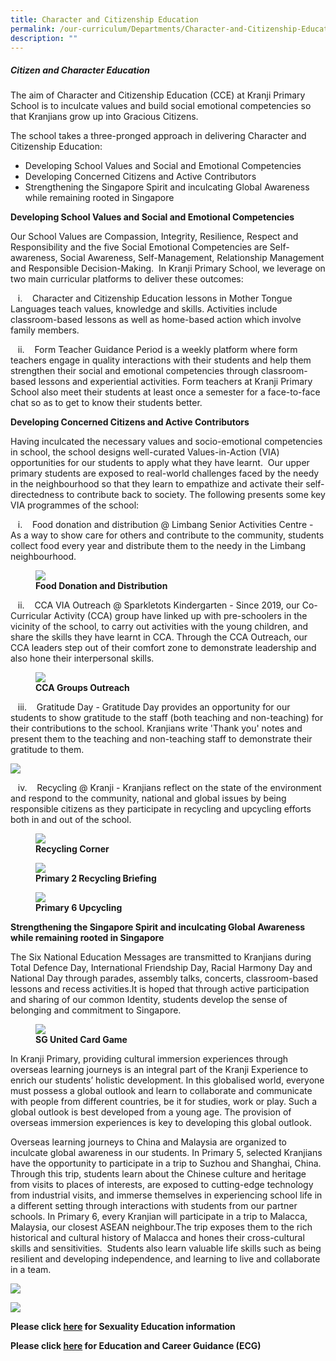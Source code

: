 ```yaml
---
title: Character and Citizenship Education
permalink: /our-curriculum/Departments/Character-and-Citizenship-Education/
description: ""
---
```


##### **Citizen and Character Education**

  
The aim of Character and Citizenship Education (CCE) at Kranji Primary School is to inculcate values and build social emotional competencies so that Kranjians grow up into Gracious Citizens.  
  
The school takes a three-pronged approach in delivering Character and Citizenship Education:

*   Developing School Values and Social and Emotional Competencies
*   Developing Concerned Citizens and Active Contributors
*   Strengthening the Singapore Spirit and inculcating Global Awareness while remaining rooted in Singapore

  
**Developing School Values and Social and Emotional Competencies**  

Our School Values are Compassion, Integrity, Resilience, Respect and Responsibility and the five Social Emotional Competencies are Self-awareness, Social Awareness, Self-Management, Relationship Management and Responsible Decision-Making.  In Kranji Primary School, we leverage on two main curricular platforms to deliver these outcomes:

   i.    Character and Citizenship Education lessons in Mother Tongue Languages teach values, knowledge and skills. Activities include classroom-based lessons as well as home-based action which involve family members.

   ii.    Form Teacher Guidance Period is a weekly platform where form teachers engage in quality interactions with their students and help them strengthen their social and emotional competencies through classroom-based lessons and experiential activities. Form teachers at Kranji Primary School also meet their students at least once a semester for a face-to-face chat so as to get to know their students better.

  

**Developing Concerned Citizens and Active Contributors**

Having inculcated the necessary values and socio-emotional competencies in school, the school designs well-curated Values-in-Action (VIA) opportunities for our students to apply what they have learnt.  Our upper primary students are exposed to real-world challenges faced by the needy in the neighbourhood so that they learn to empathize and activate their self-directedness to contribute back to society. The following presents some key VIA programmes of the school:

  

   i.    Food donation and distribution @ Limbang Senior Activities Centre - As a way to show care for others and contribute to the community, students collect food every year and distribute them to the needy in the Limbang neighbourhood.  



<figure>

<img src="/images/Our%20Curriculum/Departments/CCE/C1.jpg">

<figcaption> <strong> Food Donation and Distribution </strong> </figcaption>

</figure>


  

   ii.    CCA VIA Outreach @ Sparkletots Kindergarten - Since 2019, our Co-Curricular Activity (CCA) group have linked up with pre-schoolers in the vicinity of the school, to carry out activities with the young children, and share the skills they have learnt in CCA. Through the CCA Outreach, our CCA leaders step out of their comfort zone to demonstrate leadership and also hone their interpersonal skills.


<figure>

<img src="/images/Our%20Curriculum/Departments/CCE/C2.jpg">

<figcaption> <strong> CCA Groups Outreach </strong> </figcaption>

</figure>

  

   iii.    Gratitude Day \- Gratitude Day provides an opportunity for our students to show gratitude to the staff (both teaching and non-teaching) for their contributions to the school. Kranjians write 'Thank you' notes and present them to the teaching and non-teaching staff to demonstrate their gratitude to them.  


![](/images/Our%20Curriculum/Departments/CCE/C3.jpg)  

   iv.    Recycling @ Kranji - Kranjians reflect on the state of the environment and respond to the community, national and global issues by being responsible citizens as they participate in recycling and upcycling efforts both in and out of the school.


<figure>

<img src="/images/Our%20Curriculum/Departments/CCE/C4.jpg">

<figcaption> <strong> Recycling Corner </strong> </figcaption>

</figure>

<figure>

<img src="/images/Our%20Curriculum/Departments/CCE/C5.jpg">

<figcaption> <strong> Primary 2 Recycling Briefing </strong> </figcaption>

</figure>

<figure>

<img src="/images/Our%20Curriculum/Departments/CCE/C6.jpg">

<figcaption> <strong> Primary 6 Upcycling </strong> </figcaption>

</figure>

  

**Strengthening the Singapore Spirit and inculcating Global Awareness while remaining rooted in Singapore**

  

The Six National Education Messages are transmitted to Kranjians during Total Defence Day, International Friendship Day, Racial Harmony Day and National Day through parades, assembly talks, concerts, classroom-based lessons and recess activities.It is hoped that through active participation and sharing of our common Identity, students develop the sense of belonging and commitment to Singapore.

<figure>

<img src="/images/Our%20Curriculum/Departments/CCE/C7.jpg">

<figcaption> <strong> SG United Card Game </strong> </figcaption>

</figure>
  

In Kranji Primary, providing cultural immersion experiences through overseas learning journeys is an integral part of the Kranji Experience to enrich our students’ holistic development. In this globalised world, everyone must possess a global outlook and learn to collaborate and communicate with people from different countries, be it for studies, work or play. Such a global outlook is best developed from a young age. The provision of overseas immersion experiences is key to developing this global outlook.

  

Overseas learning journeys to China and Malaysia are organized to inculcate global awareness in our students. In Primary 5, selected Kranjians have the opportunity to participate in a trip to Suzhou and Shanghai, China.  Through this trip, students learn about the Chinese culture and heritage from visits to places of interests, are exposed to cutting-edge technology from industrial visits, and immerse themselves in experiencing school life in a different setting through interactions with students from our partner schools. In Primary 6, every Kranjian will participate in a trip to Malacca, Malaysia, our closest ASEAN neighbour.The trip exposes them to the rich historical and cultural history of Malacca and hones their cross-cultural skills and sensitivities.  Students also learn valuable life skills such as being resilient and developing independence, and learning to live and collaborate in a team.  

  
![](/images/Our%20Curriculum/Departments/CCE/C8.jpg)

![](/images/Our%20Curriculum/Departments/CCE/C9.jpg)

**Please click [here](/Sexuality-Education/) for Sexuality Education information**

**Please click [here](https://www.myskillsfuture.gov.sg/content/student/en/primary.html) for Education and Career Guidance (ECG)**